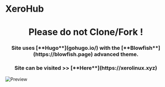 # XeroHub

<h1 align="center">Please do not Clone/Fork !</h1>

<h3 align="center">Site uses [**Hugo**](gohugo.io/) with the [**Blowfish**](https://blowfish.page) advanced theme.</h3>

<h3 align="center">Site can be visited >> [**Here**](https://xerolinux.xyz)</h3>

![Preview](https://i.imgur.com/mfrOvoH.png)
